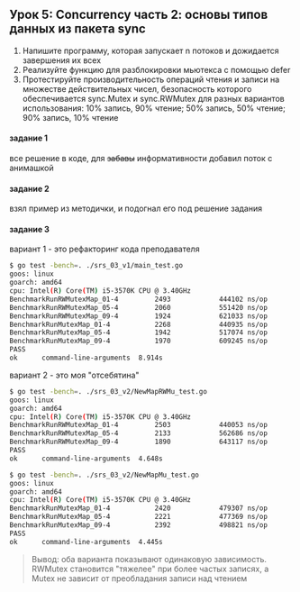 ## Урок 5: Concurrency часть 2: основы типов данных из пакета sync

1. Напишите программу, которая запускает n потоков и дожидается завершения их всех 
2. Реализуйте функцию для разблокировки мьютекса с помощью defer
3. Протестируйте производительность операций чтения и записи на множестве действительных чисел, безопасность которого обеспечивается sync.Mutex и sync.RWMutex для разных вариантов использования: 10% запись, 90% чтение; 50% запись, 50% чтение; 90% запись, 10% чтение

#### задание 1
все решение в коде, для ~~забавы~~ информативности добавил поток с анимашкой

#### задание 2
взял пример из методички, и подогнал его под решение задания

#### задание 3

вариант 1 - это рефакторинг кода преподавателя
```bash
$ go test -bench=. ./srs_03_v1/main_test.go 
goos: linux
goarch: amd64
cpu: Intel(R) Core(TM) i5-3570K CPU @ 3.40GHz
BenchmarkRunRWMutexMap_01-4         2493            444102 ns/op
BenchmarkRunRWMutexMap_05-4         2060            551420 ns/op
BenchmarkRunRWMutexMap_09-4         1924            621033 ns/op
BenchmarkRunMutexMap_01-4           2268            440935 ns/op
BenchmarkRunMutexMap_05-4           1942            517074 ns/op
BenchmarkRunMutexMap_09-4           1970            609245 ns/op
PASS
ok      command-line-arguments  8.914s
```

вариант 2 - это моя "отсебятина"
```bash
$ go test -bench=. ./srs_03_v2/NewMapRWMu_test.go 
goos: linux
goarch: amd64
cpu: Intel(R) Core(TM) i5-3570K CPU @ 3.40GHz
BenchmarkRunRWMutexMap_01-4         2503            440053 ns/op
BenchmarkRunRWMutexMap_05-4         2133            562686 ns/op
BenchmarkRunRWMutexMap_09-4         1890            643117 ns/op
PASS
ok      command-line-arguments  4.648s

$ go test -bench=. ./srs_03_v2/NewMapMu_test.go 
goos: linux
goarch: amd64
cpu: Intel(R) Core(TM) i5-3570K CPU @ 3.40GHz
BenchmarkRunMutexMap_01-4           2420            479307 ns/op
BenchmarkRunMutexMap_05-4           2221            477369 ns/op
BenchmarkRunMutexMap_09-4           2392            498821 ns/op
PASS
ok      command-line-arguments  4.445s
```

> Вывод: оба варианта показывают одинаковую зависимость.  
> RWMutex становится "тяжелее" при более частых записях, а Mutex не зависит от преобладания записи над чтением
